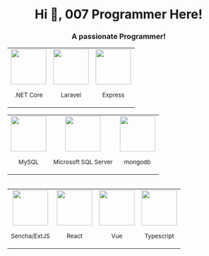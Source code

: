 <h1 align="center">Hi 👋, 007 Programmer Here!</h1>
<h3 align="center">A passionate Programmer!</h3>

<table align="center">
  <tr>  
    <td align="center">
        <img src="https://cdn.jsdelivr.net/gh/devicons/devicon/icons/dotnetcore/dotnetcore-original.svg" width="80" />
        <p><small>.NET Core</small></p>
    </td>          
    <td align="center">
        <img src="https://cdn.jsdelivr.net/gh/devicons/devicon/icons/laravel/laravel-plain.svg" width="80" />
        <p><small>Laravel</small></p>
    </td>
    <td align="center">
       <img src="https://cdn.jsdelivr.net/gh/devicons/devicon/icons/express/express-original-wordmark.svg" width="80"/>
       <p><small>Express</small></p>
    </td>
  </tr>
</table>

<table align="center">
  <tr>    
    <td align="center">
        <img src="https://cdn.jsdelivr.net/gh/devicons/devicon/icons/mysql/mysql-plain-wordmark.svg" width="80"/>
        <p><small>MySQL</small></p>
    </td>
    <td align="center">
        <img src="https://cdn.jsdelivr.net/gh/devicons/devicon/icons/microsoftsqlserver/microsoftsqlserver-plain-wordmark.svg" width="80" />
        <p><small>Microsoft SQL Server</small></p>
    </td>
    <td align="center">
       <img src="https://cdn.jsdelivr.net/gh/devicons/devicon/icons/mongodb/mongodb-original.svg" width="80"/>
       <p><small>mongodb</small></p>
    </td>    
  </tr>
</table>
<table align="center">
  <tr>
    
  </tr>
</table>

<table align="center">
  <tr>
    <td align="center">
        <img src="https://cdn.worldvectorlogo.com/logos/sencha.svg"  width="80" height="80"/>
        <p><small>Sencha/ExtJS</small></p>
    </td>
   <td align="center">
       <img src="https://cdn.jsdelivr.net/gh/devicons/devicon/icons/react/react-original.svg" width="80"/>
       <p><small>React</small></p>
    </td>
    <td align="center">
       <img src="https://cdn.jsdelivr.net/gh/devicons/devicon/icons/vuejs/vuejs-original.svg" width="80"/>
       <p><small>Vue</small></p>
    </td>
    <td align="center">
       <img src="https://cdn.jsdelivr.net/gh/devicons/devicon/icons/typescript/typescript-plain.svg"  width="80"/>
       <p><small>Typescript</small></p>
    </td>
    

  </tr>
</table>

